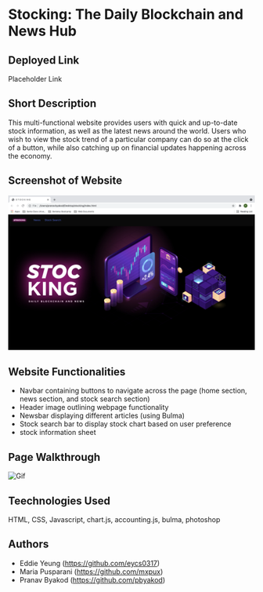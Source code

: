 # Stocking: The Daily Blockchain and News Hub

## Deployed Link

Placeholder Link

## Short Description

This multi-functional website provides users with quick and up-to-date stock information, as well as the latest news around the world. Users who wish to view the stock trend of a particular company can do so at the click of a button, while also catching up on financial updates happening across the economy. 

## Screenshot of Website

![Screenshot Image](./assets/screenshot.png)

## Website Functionalities

- Navbar containing buttons to navigate across the page (home section, news section, and stock search section)
- Header image outlining webpage functionality
- Newsbar displaying different articles (using Bulma)
- Stock search bar to display stock chart based on user preference
- stock information sheet

## Page Walkthrough

![Gif](./assets/stockinggif.gif)

## Teechnologies Used

HTML, CSS, Javascript, chart.js, accounting.js, bulma, photoshop

## Authors

- Eddie Yeung (https://github.com/eycs0317)
- Maria Pusparani (https://github.com/mxpux)
- Pranav Byakod (https://github.com/pbyakod)
